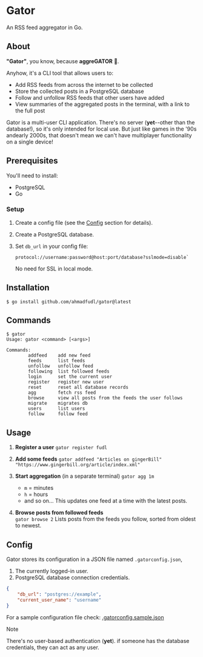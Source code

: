# Gator

An RSS feed aggregator in Go.

## About

**"Gator"**, you know, because **aggreGATOR** 🐊.

Anyhow, it's a CLI tool that allows users to:
- Add RSS feeds from across the internet to be collected
- Store the collected posts in a PostgreSQL database
- Follow and unfollow RSS feeds that other users have added
- View summaries of the aggregated posts in the terminal, with a link to the
full post

Gator is a multi-user CLI application. There's no server (**yet**--other than
the database!), so it's only intended for local use. But just like games in the
'90s andearly 2000s, that doesn't mean we can't have multiplayer functionality
on a single device!

## Prerequisites

You'll need to install:
- PostgreSQL
- Go

### Setup

1. Create a config file (see the [Config](#config) section for details).
2. Create a PostgreSQL database.
3. Set `db_url` in your config file:
    
    ```
    protocol://username:password@host:port/database?sslmode=disable`
    ```
    No need for SSL in local mode.

## Installation

```console
$ go install github.com/ahmadfudl/gator@latest
```

## Commands

```console
$ gator
Usage: gator <command> [<args>]

Commands:
        addfeed    add new feed
        feeds      list feeds
        unfollow   unfollow feed
        following  list followed feeds
        login      set the current user
        register   register new user
        reset      reset all database records
        agg        fetch rss feed
        browse     view all posts from the feeds the user follows
        migrate    migrates db
        users      list users
        follow     follow feed
```

## Usage

1. **Register a user** `gator register fudl`
2. **Add some feeds**  `gator addfeed "Articles on gingerBill" "https://www.gingerbill.org/article/index.xml"`
3. **Start aggregation** (in a separate terminal)
    `gator agg 1m`
   - `m` = minutes  
   - `h` = hours  
   - and so on...
   This updates one feed at a time with the latest posts.

4. **Browse posts from followed feeds**  
    `gator browse 2`
   Lists posts from the feeds you follow, sorted from oldest to newest.

## Config

Gator stores its configuration in a JSON file named `.gatorconfig.json`,

1. The currently logged-in user.
2. PostgreSQL database connection credentials.

```json
{
    "db_url": "postgres://example",
    "current_user_name": "username"
}
```

For a sample configuration file check: [.gatorconfig.sample.json](/.gatorconfig.sample.json)


> [!NOTE]
> There's no user-based authentication (**yet**).
> if someone has the database credentials, they can act as any user.

